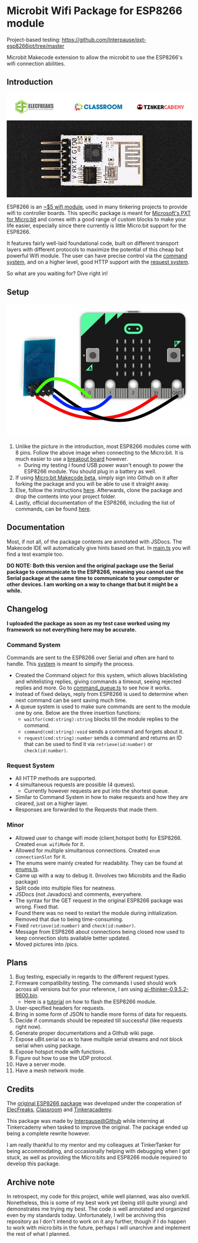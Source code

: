 # Microbit Wifi Package for ESP8266 module
Project-based testing:
https://github.com/Interpause/pxt-esp8266iot/tree/master

Microbit Makecode extension to allow the microbit to use the ESP8266's wifi connection abilities.

## Introduction
![Image of ESP8266 Module](pics/ESP8266_picture.png)

ESP8266 is an [~$5 wifi module](https://www.elecfreaks.com/estore/esp8266-serial-wifi-module.html), used in many tinkering projects to provide wifi to controller boards. This specific package is meant for [Microsoft's PXT for Micro:bit](https://makecode.microbit.org/) and comes with a good range of custom blocks to make your life easier, especially since there currently is little Micro:bit support for the ESP8266.

It features fairly well-laid foundational code, built on different transport layers with different protocols to maximize the potential of this cheap but powerful Wifi module. The user can have precise control via the [command system](command_queue.ts), and on a higher level, good HTTP support with the [request system](request_queue.ts).

So what are you waiting for? Dive right in!

## Setup
![Drawing of how to connect ESP8266 to microbit](pics/microbit_to_ESP266_drawing.jpg)
1. Unlike the picture in the introduction, most ESP8266 modules come with 8 pins. Follow the above image when connecting to the Micro:bit. It is much easier to use a [breakout board](https://tinkercademy.com/tutorials/microbit-breakout-board/) however.
    - During my testing I found USB power wasn't enough to power the ESP8266 module. You should plug in a battery as well.
2. If using <a href="http://makecode.microbit.org/beta">Micro:bit Makecode beta</a>, simply sign into Github on it after forking the package and you will be able to use it straight away.
3. Else, follow the instructions <a href="https://makecode.microbit.org/offline">here</a>. Afterwards, clone the package and drop the contents into your project folder.
4. Lastly, official documentation of the ESP8266, including the list of commands, can be found [here](https://www.espressif.com/en/support/download/documents?keys=&field_type_tid%5B%5D=14).

## Documentation
Most, if not all, of the package contents are annotated with JSDocs. The Makecode IDE will automatically give hints based on that. In [main.ts](main.ts) you will find a test example too.

**DO NOTE: Both this version and the original package use the Serial package to communicate to the ESP8266, meaning you cannot use the Serial package at the same time to communicate to your computer or other devices. I am working on a way to change that but it might be a while.**

## Changelog
**I uploaded the package as soon as my test case worked using my framework so not everything here may be accurate.**

### Command System
Commands are sent to the ESP8266 over Serial and often are hard to handle. This [system](command_queue.ts) is meant to simpify the process.
* Created the Command object for this system, which allows blacklisting and whitelisting replies, giving commands a timeout, seeing rejected replies and more. Go to [command_queue.ts](command_queue.ts) to see how it works.
* Instead of fixed delays, reply from ESP8266 is used to determine when next command can be sent saving much time.
* A queue system is used to make sure commands are sent to the module one by one. Below are the three insertion functions:
  * `waitfor(cmd:string):string` blocks till the module replies to the command.
  * `command(cmd:string):void` sends a command and forgets about it.
  * `request(cmd:string):number` sends a command and returns an ID that can be used to find it via `retrieve(id:number)` or `check(id:number)`.

### Request System
* All HTTP methods are supported.
* 4 simultaneous requests are possible (4 queues).
  * Currently however requests are put into the shortest queue.
* Similar to Command System in how to make requests and how they are cleared, just on a higher layer.
* Responses are forwarded to the Requests that made them.

### Minor
* Allowed user to change wifi mode (client,hotspot both) for ESP8266. Created `enum wifiMode` for it.
* Allowed for multiple simultanous connections. Created `enum connectionSlot` for it.
* The enums were mainly created for readability. They can be found at [enums.ts](enums.ts).
* Came up with a way to debug it. (Involves two Microbits and the Radio package)
* Split code into multiple files for neatness.
* JSDocs (not Javadocs) and comments, everywhere.
* The syntax for the GET request in the original ESP8266 package was wrong. Fixed that.
* Found there was no need to restart the module during initialization. Removed that due to being time-consuming.
* Fixed `retrieve(id:number)` and `check(id:number)`.
* Message from ESP8266 about connections being closed now used to keep connection slots available better updated.
* Moved pictures into /pics.

## Plans
1. Bug testing, especially in regards to the different request types.
2. Firmware compatibility testing. The commands I used should work across all versions but for your reference, I am using [ai-thinker-0.9.5.2-9600.bin](http://wiki.aprbrother.com/en/Firmware_For_ESP8266.html).
    * Here is a [tutorial](https://nodemcu.readthedocs.io/en/latest/en/flash/) on how to flash the ESP8266 module.
3. User-specified headers for requests.
4. Bring in some form of JSON to handle more forms of data for requests.
5. Decide if commands should be repeated till successful (like requests right now).
6. Generate proper documentations and a Github wiki page.
7. Expose uBit.serial so as to have multiple serial streams and not block serial when using package.
8. Expose hotspot mode with functions.
9. Figure out how to use the UDP protocol.
10. Have a server mode.
11. Have a mesh network mode.

## Credits
The [original ESP8266 package](https://github.com/elecfreaks/pxt-esp8266iot) was developed under the cooperation of [ElecFreaks](https://www.elecfreaks.com/), [Classroom](http://www.classroom.com.hk/) and [Tinkeracademy](https://tinkercademy.com/).

This package was made by [Interpause@Github](https://github.com/Interpause) while interning at Tinkercademy when tasked to improve the original. The package ended up being a complete rewrite however.

I am really thankful to my mentor and my colleagues at TinkerTanker for being accommodating, and occasionally helping with debugging when I got stuck, as well as providing the Micro:bits and ESP8266 module required to develop this package.

## Archive note

In retrospect, my code for this project, while well planned, was also overkill. Nonetheless, this is some of my best work yet (being still quite young) and demonstrates me trying my best. The code is well annotated and organized even by my standards today. Unfortunately, I will be archiving this repository as I don't intend to work on it any further, though if I do happen to work with micro:bits in the future, perhaps I will unarchive and implement the rest of what I planned.
